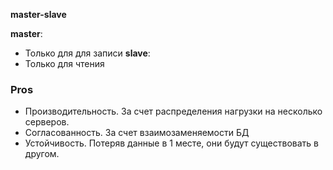 **master-slave**

**master**:
* Только для для записи
**slave**:
* Только для чтения

### Pros
- Производительность. За счет распределения нагрузки на несколько серверов.
- Согласованность. За счет взаимозаменяемости БД
- Устойчивость. Потеряв данные в 1 месте, они будут существовать в другом.